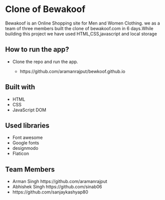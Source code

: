 # Clone of Bewakoof

Bewakoof is an Online Shopping site for Men and Women Clothing.
we as a team of three members built the clone of bewakoof.com in 6 days.While building this project we have used HTML,CSS,javascript and local storage

## How to run the app?
<ul>
  <li>Clone the repo and run the app.</li>
  <ul>
    <li>https://github.com/aramanrajput/bewkoof.github.io</li>
   
  </ul>
</ul>



## Built with

<ul>
  
  <li>HTML</li>
  <li>CSS</li>
  <li>JavaScript DOM</li>
</ul>


## Used libraries
<ul>
  <li>Font awesome</li>
  <li>Google fonts</li>
  <li>designmodo</li>
  <li>Flaticon</li>

</ul>

## Team Members 
<ul>

 <li>Arman Singh	  https://github.com/aramanrajput</li>
 <li> Abhishek Singh  https://github.com/sinab06</li>
 <li>	 https://github.com/sanjaykashyap80</li>

</ul>

